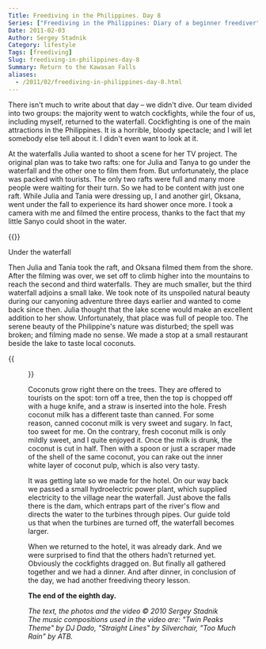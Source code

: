 ```yaml
---
Title: Freediving in the Philippines. Day 8
Series: ["Freediving in the Philippines: Diary of a beginner freediver"]
Date: 2011-02-03
Author: Sergey Stadnik
Category: lifestyle
Tags: [freediving]
Slug: freediving-in-philippines-day-8
Summary: Return to the Kawasan Falls
aliases:
  - /2011/02/freediving-in-philippines-day-8.html
---
```


There isn't much to write about that day – we didn't dive. Our team divided
into two groups: the majority went to watch cockfights, while the four
of us, including myself, returned to the waterfall. Cockfighting is
one of the main attractions in the Philippines. It is a horrible, bloody
spectacle; and I will let somebody else tell about it. I didn't even want to look at it.

At the waterfalls Julia wanted to shoot a scene for her TV project. The
original plan was to take two rafts: one for Julia and Tanya to go
under the waterfall and the other one to film them from. But
unfortunately, the place was packed with tourists. The only two rafts
were full and many more people were waiting for their turn. So we had
to be content with just one raft. While Julia and Tania were dressing
up, I and another girl, Oksana, went under the fall to experience its
hard shower once more. I took a camera with me and filmed the entire
process, thanks to the fact that my little Sanyo could shoot in the
water.

<p>
{{<youtube qVj6s8gaRqQ>}}
<div class="caption">Under the waterfall</div>
</p>

Then Julia and Tania took the raft, and Oksana filmed them from
the shore. After the filming was over, we set off to climb higher into
the mountains to reach the second and third waterfalls. They are much
smaller, but the third waterfall adjoins a small lake. We took note of
its unspoiled natural beauty during our canyoning adventure three days
earlier and wanted to come back since then. Julia thought that the
lake scene would make an excellent addition to her show. Unfortunately,
that place was full of people too. The serene beauty of the Philippine's
nature was disturbed; the spell was broken; and filming made no sense.
We made a stop at a small restaurant beside the lake to taste local
coconuts.

{{<figure src="https://lh3.googleusercontent.com/-Mg5zqDfqKsA/S5t6TwdXLII/AAAAAAAADA8/KwFv-c5N4J0/s960-Ic42/SDC11843.JPG" caption="The dam">}}

Coconuts grow right there on the trees. They are offered to tourists on
the spot: torn off a tree, then the top is chopped off with a huge
knife, and a straw is inserted into the hole. Fresh coconut milk has a
different taste than canned. For some reason, canned coconut milk is
very sweet and sugary. In fact, too sweet for me. On the contrary,
fresh coconut milk is only mildly sweet, and I quite enjoyed it. Once
the milk is drunk, the coconut is cut in half. Then with a spoon or
just a scraper made of the shell of the same coconut, you can rake out
the inner white layer of coconut pulp, which is also very tasty.

It was getting late so we made for the hotel. On our way back we passed
a small hydroelectric power plant, which supplied electricity to the
village near the waterfall. Just above the falls there is the dam,
which entraps part of the river's flow and directs the water to the
turbines through pipes. Our guide told us that when the turbines are
turned off, the waterfall becomes larger.

When we returned to the hotel, it was already dark. And we were
surprised to find that the others hadn’t returned yet. Obviously the
cockfights dragged on. But finally all gathered together and we had a
dinner. And after dinner, in conclusion of the day, we had another
freediving theory lesson.

__The end of the eighth day.__

_The text, the photos and the video © 2010 Sergey Stadnik_ <br>
_The music compositions used in the video are: "Twin Peaks Theme" by DJ Dado, "Straight Lines" by Silverchair, "Too Much Rain" by ATB._
